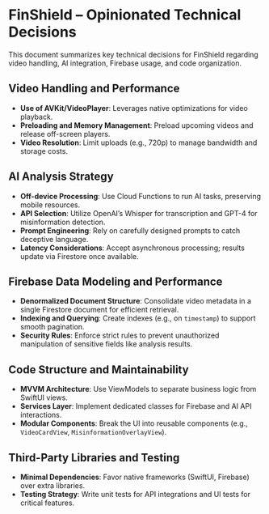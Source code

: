 # FinShield – Opinionated Technical Decisions

This document summarizes key technical decisions for FinShield regarding video handling, AI integration, Firebase usage, and code organization.

## Video Handling and Performance
- **Use of AVKit/VideoPlayer**: Leverages native optimizations for video playback.
- **Preloading and Memory Management**: Preload upcoming videos and release off-screen players.
- **Video Resolution**: Limit uploads (e.g., 720p) to manage bandwidth and storage costs.

## AI Analysis Strategy
- **Off-device Processing**: Use Cloud Functions to run AI tasks, preserving mobile resources.
- **API Selection**: Utilize OpenAI’s Whisper for transcription and GPT-4 for misinformation detection.
- **Prompt Engineering**: Rely on carefully designed prompts to catch deceptive language.
- **Latency Considerations**: Accept asynchronous processing; results update via Firestore once available.

## Firebase Data Modeling and Performance
- **Denormalized Document Structure**: Consolidate video metadata in a single Firestore document for efficient retrieval.
- **Indexing and Querying**: Create indexes (e.g., on `timestamp`) to support smooth pagination.
- **Security Rules**: Enforce strict rules to prevent unauthorized manipulation of sensitive fields like analysis results.

## Code Structure and Maintainability
- **MVVM Architecture**: Use ViewModels to separate business logic from SwiftUI views.
- **Services Layer**: Implement dedicated classes for Firebase and AI API interactions.
- **Modular Components**: Break the UI into reusable components (e.g., `VideoCardView`, `MisinformationOverlayView`).

## Third-Party Libraries and Testing
- **Minimal Dependencies**: Favor native frameworks (SwiftUI, Firebase) over extra libraries.
- **Testing Strategy**: Write unit tests for API integrations and UI tests for critical features.
